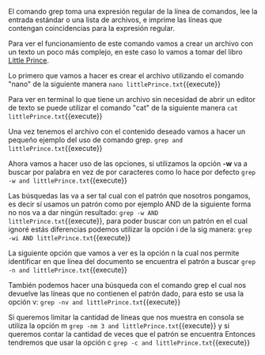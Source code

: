  El comando grep toma una expresión regular de la línea de comandos, lee la entrada estándar o una lista de archivos, e imprime las líneas que contengan coincidencias para la expresión regular.
 
 Para ver el funcionamiento de este comando vamos a crear un archivo con un texto un poco más complejo, en este caso lo vamos a tomar del libro <a href="https://blogs.ubc.ca/edcp508/files/2016/02/TheLittlePrince.pdf" target="_blank">Little Prince</a>.

Lo primero que vamos a hacer es crear el archivo utilizando el comando "nano" de la siguiente manera `nano littlePrince.txt`{{execute}}

Para ver en terminal lo que tiene un archivo sin necesidad de abrir un editor de texto se puede utilizar el comando "cat" de la siguiente manera `cat littlePrince.txt`{{execute}}

Una vez tenemos el archivo con el contenido deseado vamos a hacer un pequeño ejemplo del uso de comando grep. `grep and littlePrince.txt`{{execute}}

Ahora vamos a hacer uso de las opciones, si utilizamos la opción **-w**  va a buscar por palabra en vez de por caracteres como lo hace  por defecto `grep -w and littlePrince.txt`{{execute}}

Las búsquedas las va a ser tal cual con el patrón que nosotros pongamos,  es decir  sí usamos un patrón como por ejemplo AND  de la siguiente forma no nos va a dar ningún resultado: `grep -w AND littlePrince.txt`{{execute}}, para poder buscar con un patrón en el cual ignoré estás diferencias podemos utilizar la opción i de la sig manera: `grep -wi AND littlePrince.txt`{{execute}}

La siguiente opción que vamos a ver es la opción n la cual nos permite identificar en que línea del documento se encuentra el patrón a buscar `grep -n and littlePrince.txt`{{execute}}

También podemos hacer una búsqueda  con el comando grep el cual nos devuelve las líneas  que no contienen el patrón dado, para esto se usa la opción v: `grep -nv and littlePrince.txt`{{execute}} 

Si queremos limitar la cantidad de líneas que nos muestra en consola se utiliza la opción m `grep -nm 3 and littlePrince.txt`{{execute}} y si queremos contar la cantidad de veces que el patrón se encuentra Entonces tendremos que usar la opción c `grep -c and littlePrince.txt`{{execute}}
